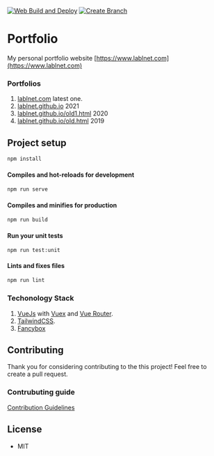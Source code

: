 [![Web Build and Deploy](https://github.com/lablnet/lablnet.com/actions/workflows/deploy.yml/badge.svg)](https://github.com/lablnet/lablnet.com/actions/workflows/deploy.yml)
[![Create Branch](https://github.com/lablnet/lablnet.com/actions/workflows/branch.yml/badge.svg)](https://github.com/lablnet/lablnet.com/actions/workflows/branch.yml)

# Portfolio
My personal portfolio website [https://www.lablnet.com](https://www.lablnet.com)

### Portfolios
1. [lablnet.com](https://www.lablnet.com) latest one.
2. [lablnet.github.io](https://lablnet.github.io)  2021
3. [lablnet.github.io/old1.html](https://lablnet.github.io/old1.html) 2020
4. [lablnet.github.io/old.html](https://lablnet.github.io/old.html) 2019


## Project setup

```sh
npm install
```
 
#### Compiles and hot-reloads for development

```sh
npm run serve
```

#### Compiles and minifies for production

```sh
npm run build
```

#### Run your unit tests

```
npm run test:unit
```  

#### Lints and fixes files

```sh
npm run lint
```

### Techonology Stack
1. [VueJs](https://vuejs.org/) with [Vuex](https://vuex.vuejs.org/) and [Vue Router](https://router.vuejs.org/).
2. [TailwindCSS](https://tailwindcss.com/).
3. [Fancybox](https://fancyapps.com/docs/ui/fancybox/)

## Contributing

Thank you for considering contributing to the this project! Feel free to create a pull request.

###  Contrubuting guide

[Contribution Guidelines](https://github.com/lablnet/lablnet.com/blob/main/CONTRIBUTING.md)

## License
- MIT


